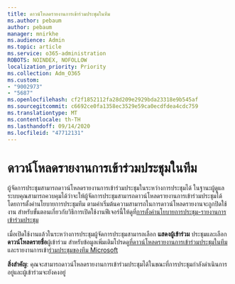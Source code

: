 ```yaml
---
title: ดาวน์โหลดรายงานการเข้าร่วมประชุมในทีม
ms.author: pebaum
author: pebaum
manager: mnirkhe
ms.audience: Admin
ms.topic: article
ms.service: o365-administration
ROBOTS: NOINDEX, NOFOLLOW
localization_priority: Priority
ms.collection: Adm_O365
ms.custom:
- "9002973"
- "5687"
ms.openlocfilehash: cf2f1852112fa28d209e2929bda23318e9b545af
ms.sourcegitcommit: c6692ce0fa1358ec3529e59ca0ecdfdea4cdc759
ms.translationtype: MT
ms.contentlocale: th-TH
ms.lasthandoff: 09/14/2020
ms.locfileid: "47712131"
---
```

# <a name="download-attendance-reports-in-teams"></a>ดาวน์โหลดรายงานการเข้าร่วมประชุมในทีม

ผู้จัดการประชุมสามารถดาวน์โหลดรายงานการเข้าร่วมประชุมในระหว่างการประชุมได้ ในฐานะผู้ดูแลระบบคุณสามารถควบคุมได้ว่าจะให้ผู้จัดการประชุมสามารถดาวน์โหลดรายงานการเข้าร่วมประชุมได้โดยการตั้งค่านโยบายการประชุมทีม ตามค่าเริ่มต้นความสามารถในการดาวน์โหลดรายงานจะถูกปิดใช้งาน สำหรับขั้นตอนเกี่ยวกับวิธีการเปิดใช้งานฟีเจอร์นี้ให้ดูที่[การตั้งค่านโยบายการประชุม-รายงานการเข้าร่วมประชุม](https://docs.microsoft.com/microsoftteams/meeting-policies-in-teams#meeting-policy-settings---meeting-attendance-report)

เมื่อเปิดใช้งานแล้วในระหว่างการประชุมผู้จัดการประชุมสามารถเลือก  **แสดงผู้เข้าร่วม**  ประชุมและเลือก  **ดาวน์โหลดรายชื่อ**ผู้เข้าร่วม สำหรับข้อมูลเพิ่มเติมโปรดดู[ที่ดาวน์โหลดรายงานการเข้าร่วมประชุมในทีม](https://support.office.com/article/download-attendance-reports-in-teams-ae7cf170-530c-47d3-84c1-3aedac74d310)และรายงานการเข้า[ร่วมประชุมของทีม Microsoft](https://docs.microsoft.com/microsoftteams/teams-analytics-and-reports/meeting-attendance-report)

**สิ่งสำคัญ**: คุณจะสามารถดาวน์โหลดรายงานการเข้าร่วมประชุมได้ในขณะที่การประชุมกำลังดำเนินการอยู่และผู้เข้าร่วมจะยังคงอยู่